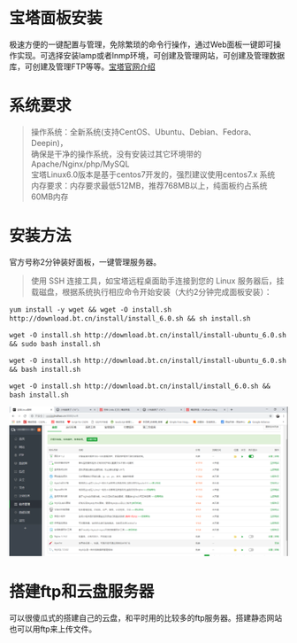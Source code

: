 # 宝塔面板安装


极速方便的一键配置与管理，免除繁琐的命令行操作，通过Web面板一键即可操作实现。可选择安装lamp或者lnmp环境，可创建及管理网站，可创建及管理数据库，可创建及管理FTP等等。[宝塔官网介绍](https://www.bt.cn/?invite_code=MV9sYXJnZHI=)
<!--more-->
# 系统要求
> 操作系统：全新系统(支持CentOS、Ubuntu、Debian、Fedora、Deepin)，  
确保是干净的操作系统，没有安装过其它环境带的Apache/Nginx/php/MySQL  
宝塔Linux6.0版本是基于centos7开发的，强烈建议使用centos7.x 系统  
内存要求：内存要求最低512MB，推荐768MB以上，纯面板约占系统60MB内存  

# 安装方法
官方号称2分钟装好面板，一键管理服务器。  
> 使用 SSH 连接工具，如宝塔远程桌面助手连接到您的 Linux 服务器后，挂载磁盘，根据系统执行相应命令开始安装（大约2分钟完成面板安装）：

```Shell Centos安装脚本
yum install -y wget && wget -O install.sh http://download.bt.cn/install/install_6.0.sh && sh install.sh
```
```Shell Ubuntu/Deepin安装脚本
wget -O install.sh http://download.bt.cn/install/install-ubuntu_6.0.sh && sudo bash install.sh
```
```Shell Debian安装脚本
wget -O install.sh http://download.bt.cn/install/install-ubuntu_6.0.sh && bash install.sh
```
```Shell Fedora安装脚本
wget -O install.sh http://download.bt.cn/install/install_6.0.sh && bash install.sh
```
![宝塔软件管理页面](images/2.png)

# 搭建ftp和云盘服务器

可以很傻瓜式的搭建自己的云盘，和平时用的比较多的ftp服务器。搭建静态网站也可以用ftp来上传文件。
